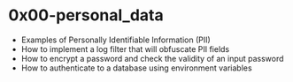 # 0x00-personal_data

 - Examples of Personally Identifiable Information (PII)
 - How to implement a log filter that will obfuscate PII fields
 - How to encrypt a password and check the validity of an input password
 - How to authenticate to a database using environment variables
